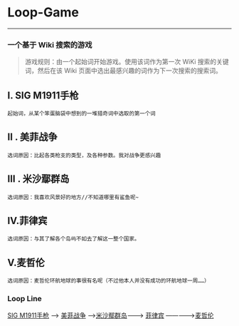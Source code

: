 # Loop-Game
----

### 一个基于 Wiki 搜索的游戏

> 游戏规则：由一个起始词开始游戏。使用该词作为第一次 WiKi 搜索的关键词，然后在该 Wiki 页面中选出最感兴趣的词作为下一次搜索的搜索词。

## Ⅰ. SIG M1911手枪

```
起始词，从某个笨蛋脑袋中想到的一堆猎奇词中选取的第一个词
```

## Ⅱ . 美菲战争

```
选词原因：比起各类枪支的类型，及各种参数。我对战争更感兴趣
```

## Ⅲ . 米沙鄢群岛

```
选词原因：我喜欢风景好的地方//不知道哪里有鲨鱼呢~
```

## Ⅳ.菲律宾

```
选词原因：与其了解各个岛屿不如去了解这一整个国家。
```

## Ⅴ.麦哲伦

```
选词原因：麦哲伦环航地球的事很有名呢（不过他本人并没有成功的环航地球一周……）
```



### Loop Line

[SIG M1911手枪](https://zh.wikipedia.org/wiki/SIG_M1911%E6%89%8B%E6%A7%8D)  —>  [美菲战争](https://zh.wikipedia.org/wiki/%E7%BE%8E%E8%8F%B2%E6%88%98%E4%BA%89)  ——>[米沙鄢群岛](https://zh.wikipedia.org/wiki/%E7%B1%B3%E6%B2%99%E9%84%A2%E7%BE%A4%E5%B3%B6)———> [菲律宾]( https://zh.wikipedia.org/wiki/%E8%8F%B2%E5%BE%8B%E8%B3%93) —————>[麦哲伦](https://zh.wikipedia.org/wiki/%E6%96%90%E8%BF%AA%E5%8D%97%C2%B7%E9%BA%A5%E5%93%B2%E5%80%AB)